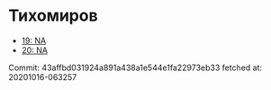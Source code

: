 # Тихомиров
- [19: NA](19.md)
- [20: NA](20.md)

Commit: 43affbd031924a891a438a1e544e1fa22973eb33
 fetched at: 20201016-063257
